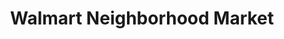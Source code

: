 ---
title: "Walmart Neighborhood Market"
url: /vancouver/walmart-neighborhood-market/
shop: Supermarkt
---